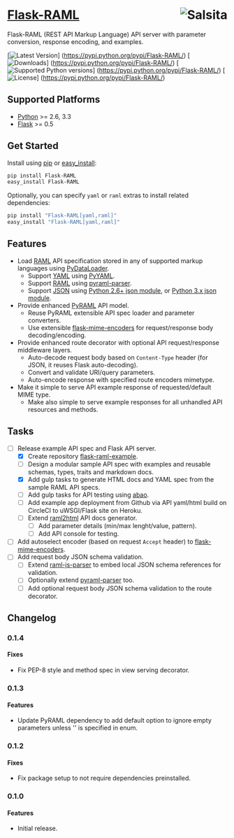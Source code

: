 # [Flask-RAML](https://github.com/salsita/flask-raml) <a href='https://github.com/salsita'><img align='right' title='Salsita' src='https://www.google.com/a/cpanel/salsitasoft.com/images/logo.gif?alpha=1' /></a>

Flask-RAML (REST API Markup Language) API server with parameter conversion, response encoding, and examples.

[![Latest Version](https://pypip.in/version/Flask-RAML/badge.svg)]
(https://pypi.python.org/pypi/Flask-RAML/)
[![Downloads](https://pypip.in/download/Flask-RAML/badge.svg)]
(https://pypi.python.org/pypi/Flask-RAML/)
[![Supported Python versions](https://pypip.in/py_versions/Flask-RAML/badge.svg)]
(https://pypi.python.org/pypi/Flask-RAML/)
[![License](https://pypip.in/license/Flask-RAML/badge.svg)]
(https://pypi.python.org/pypi/Flask-RAML/)


## Supported Platforms

* [Python](http://www.python.org/) >= 2.6, 3.3
* [Flask](http://flask.pocoo.org/) >= 0.5


## Get Started

Install using [pip](https://pip.pypa.io/) or [easy_install](http://pythonhosted.org/setuptools/easy_install.html):
```bash
pip install Flask-RAML
easy_install Flask-RAML
```

Optionally, you can specify `yaml` or `raml` extras to install related dependencies:
```bash
pip install "Flask-RAML[yaml,raml]"
easy_install "Flask-RAML[yaml,raml]"
```


## Features

- Load [RAML](http://raml.org/) API specification stored in any of supported markup languages using [PyDataLoader](https://github.com/salsita/pydataloader).
  - Support [YAML](http://yaml.org/) using [PyYAML](http://pyyaml.org/wiki/PyYAML).
  - Support [RAML](http://raml.org/) using [pyraml-parser](https://github.com/an2deg/pyraml-parser).
  - Support [JSON](http://json.org/) using [Python 2.6+ json module](https://docs.python.org/2/library/json.html), or [Python 3.x json module](https://docs.python.org/3/library/json.html).
- Provide enhanced [PyRAML](https://github.com/salsita/pyraml) API model.
  - Reuse PyRAML extensible API spec loader and parameter converters.
  - Use extensible [flask-mime-encoders](https://github.com/salsita/flask-mime-encoders) for request/response body decoding/encoding.
- Provide enhanced route decorator with optional API request/response middleware layers.
  - Auto-decode request body based on `Content-Type` header (for JSON, it reuses Flask auto-decoding).
  - Convert and validate URI/query parameters.
  - Auto-encode response with specified route encoders mimetype.
- Make it simple to serve API example response of requested/default MIME type.
  - Make also simple to serve example responses for all unhandled API resources and methods.


## Tasks

- [ ] Release example API spec and Flask API server.
  - [x] Create repository [flask-raml-example](https://github.com/salsita/flask-raml-example).
  - [ ] Design a modular sample API spec with examples and reusable schemas, types, traits and markdown docs.
  - [x] Add gulp tasks to generate HTML docs and YAML spec from the sample RAML API specs.
  - [ ] Add gulp tasks for API testing using [abao](https://github.com/cybertk/abao/).
  - [ ] Add example app deployment from Github via API yaml/html build on CircleCI to uWSGI/Flask site on Heroku.
  - [ ] Extend [raml2html](https://github.com/kevinrenskers/raml2html) API docs generator.
    - [ ] Add parameter details (min/max lenght/value, pattern).
    - [ ] Add API console for testing.
- [ ] Add autoselect encoder (based on request `Accept` header) to [flask-mime-encoders](https://github.com/salsita/flask-mime-encoders).
- [ ] Add request body JSON schema validation.
  - [ ] Extend [raml-js-parser](https://github.com/raml-org/raml-js-parser) to embed local JSON schema references for validation.
  - [ ] Optionally extend [pyraml-parser](https://github.com/an2deg/pyraml-parser) too.
  - [ ] Add optional request body JSON schema validation to the route decorator.

## Changelog

### 0.1.4

#### Fixes

- Fix PEP-8 style and method spec in view serving decorator.

### 0.1.3

#### Features

- Update PyRAML dependency to add default option to ignore empty parameters unless '' is specified in enum.

### 0.1.2

#### Fixes

- Fix package setup to not require dependencies preinstalled.

### 0.1.0

#### Features

- Initial release.
